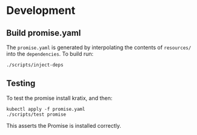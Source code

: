 # Development

## Build promise.yaml
The `promise.yaml` is generated by interpolating the contents of `resources/` into
the `dependencies`. To build run:

```
./scripts/inject-deps
```

## Testing
To test the promise install kratix, and then:
```
kubectl apply -f promise.yaml
./scripts/test promise
```

This asserts the Promise is installed correctly.
